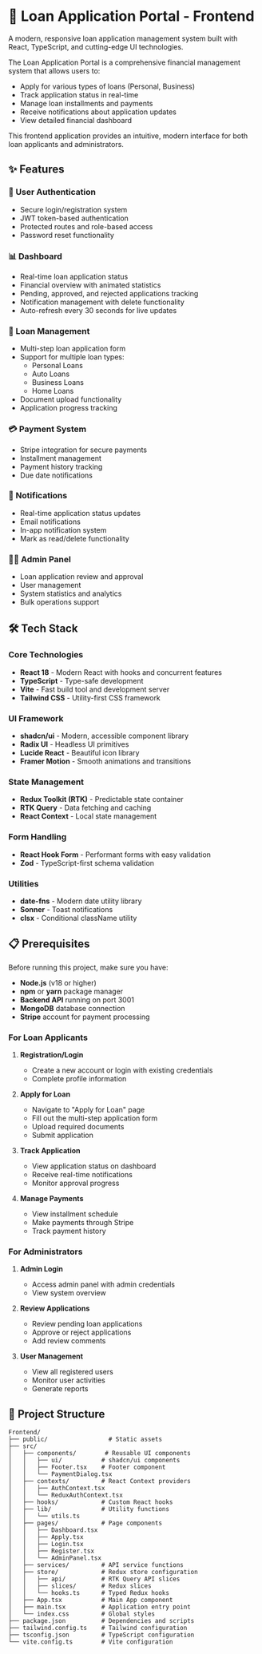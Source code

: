 # 🏦 Loan Application Portal - Frontend

A modern, responsive loan application management system built with React, TypeScript, and cutting-edge UI technologies.

The Loan Application Portal is a comprehensive financial management system that allows users to:
- Apply for various types of loans (Personal, Business)
- Track application status in real-time
- Manage loan installments and payments
- Receive notifications about application updates
- View detailed financial dashboard

This frontend application provides an intuitive, modern interface for both loan applicants and administrators.

## ✨ Features

### 🔐 User Authentication
- Secure login/registration system
- JWT token-based authentication
- Protected routes and role-based access
- Password reset functionality

### 📊 Dashboard
- Real-time loan application status
- Financial overview with animated statistics
- Pending, approved, and rejected applications tracking
- Notification management with delete functionality
- Auto-refresh every 30 seconds for live updates

### 💼 Loan Management
- Multi-step loan application form
- Support for multiple loan types:
  - Personal Loans
  - Auto Loans
  - Business Loans
  - Home Loans
- Document upload functionality
- Application progress tracking

### 💳 Payment System
- Stripe integration for secure payments
- Installment management
- Payment history tracking
- Due date notifications

### 🔔 Notifications
- Real-time application status updates
- Email notifications
- In-app notification system
- Mark as read/delete functionality

### 👨‍💼 Admin Panel
- Loan application review and approval
- User management
- System statistics and analytics
- Bulk operations support

## 🛠 Tech Stack

### Core Technologies
- **React 18** - Modern React with hooks and concurrent features
- **TypeScript** - Type-safe development
- **Vite** - Fast build tool and development server
- **Tailwind CSS** - Utility-first CSS framework

### UI Framework
- **shadcn/ui** - Modern, accessible component library
- **Radix UI** - Headless UI primitives
- **Lucide React** - Beautiful icon library
- **Framer Motion** - Smooth animations and transitions

### State Management
- **Redux Toolkit (RTK)** - Predictable state container
- **RTK Query** - Data fetching and caching
- **React Context** - Local state management

### Form Handling
- **React Hook Form** - Performant forms with easy validation
- **Zod** - TypeScript-first schema validation

### Utilities
- **date-fns** - Modern date utility library
- **Sonner** - Toast notifications
- **clsx** - Conditional className utility

## 📋 Prerequisites

Before running this project, make sure you have:

- **Node.js** (v18 or higher)
- **npm** or **yarn** package manager
- **Backend API** running on port 3001
- **MongoDB** database connection
- **Stripe** account for payment processing

### For Loan Applicants

1. **Registration/Login**
   - Create a new account or login with existing credentials
   - Complete profile information

2. **Apply for Loan**
   - Navigate to "Apply for Loan" page
   - Fill out the multi-step application form
   - Upload required documents
   - Submit application

3. **Track Application**
   - View application status on dashboard
   - Receive real-time notifications
   - Monitor approval progress

4. **Manage Payments**
   - View installment schedule
   - Make payments through Stripe
   - Track payment history

### For Administrators

1. **Admin Login**
   - Access admin panel with admin credentials
   - View system overview

2. **Review Applications**
   - Review pending loan applications
   - Approve or reject applications
   - Add review comments

3. **User Management**
   - View all registered users
   - Monitor user activities
   - Generate reports

## 📁 Project Structure

```
Frontend/
├── public/                 # Static assets
├── src/
│   ├── components/        # Reusable UI components
│   │   ├── ui/           # shadcn/ui components
│   │   ├── Footer.tsx    # Footer component
│   │   └── PaymentDialog.tsx
│   ├── contexts/         # React Context providers
│   │   ├── AuthContext.tsx
│   │   └── ReduxAuthContext.tsx
│   ├── hooks/            # Custom React hooks
│   ├── lib/              # Utility functions
│   │   └── utils.ts
│   ├── pages/            # Page components
│   │   ├── Dashboard.tsx
│   │   ├── Apply.tsx
│   │   ├── Login.tsx
│   │   ├── Register.tsx
│   │   └── AdminPanel.tsx
│   ├── services/         # API service functions
│   ├── store/            # Redux store configuration
│   │   ├── api/          # RTK Query API slices
│   │   ├── slices/       # Redux slices
│   │   └── hooks.ts      # Typed Redux hooks
│   ├── App.tsx           # Main App component
│   ├── main.tsx          # Application entry point
│   └── index.css         # Global styles
├── package.json          # Dependencies and scripts
├── tailwind.config.ts    # Tailwind configuration
├── tsconfig.json         # TypeScript configuration
└── vite.config.ts        # Vite configuration
```
